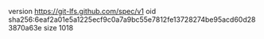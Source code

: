 version https://git-lfs.github.com/spec/v1
oid sha256:6eaf2a01e5a1225ecf9c0a7a9bc55e7812fe13728274be95acd60d283870a63e
size 1018
